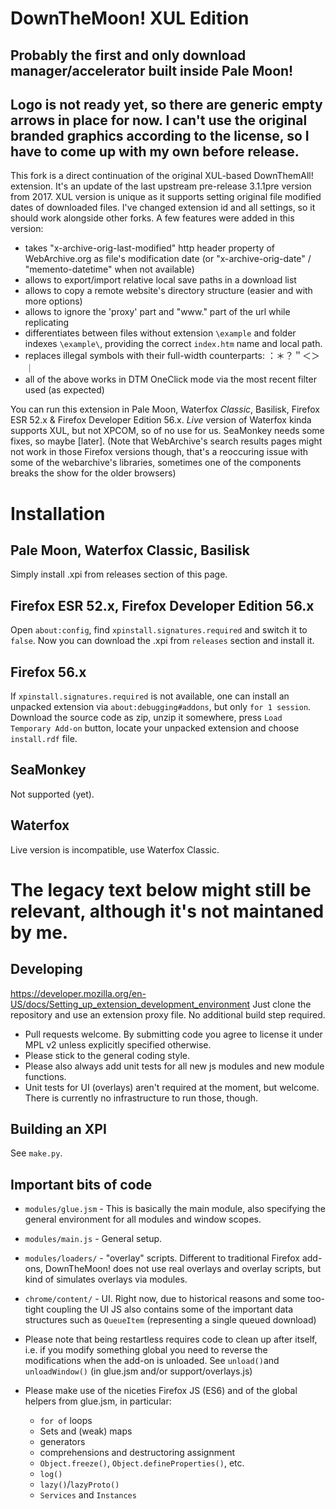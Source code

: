 DownTheMoon! XUL Edition
==================
Probably the first and only download manager/accelerator built inside Pale Moon!
-------------------
Logo is not ready yet, so there are generic empty arrows in place for now. I can't use the original branded graphics according to the license, so I have to come up with my own before release.
-------------------
This fork is a direct continuation of the original XUL-based DownThemAll! extension. It's an update of the last upstream pre-release 3.1.1pre version from 2017. XUL version is unique as it supports setting original file modified dates of downloaded files. I've changed extension id and all settings, so it should work alongside other forks. A few features were added in this version:
- takes "x-archive-orig-last-modified" http header property of WebArchive.org as file's modification date (or "x-archive-orig-date" / "memento-datetime" when not available)
- allows to export/import relative local save paths in a download list
- allows to copy a remote website's directory structure (easier and with more options)
- allows to ignore the 'proxy' part and "www." part of the url while replicating
- differentiates between files without extension `\example` and folder indexes `\example\`, providing the correct `index.htm` name and local path.
- replaces illegal symbols with their full-width counterparts: 	：＊？＂＜＞｜
- all of the above works in DTM OneClick mode via the most recent filter used (as expected)

You can run this extension in Pale Moon, Waterfox *Classic*, Basilisk, Firefox ESR 52.x & Firefox Developer Edition 56.x. _Live_ version of Waterfox kinda supports XUL, but not  XPCOM, so of no use for us. SeaMonkey needs some fixes, so maybe [later].
(Note that WebArchive's search results pages might not work in those Firefox versions though, that's a reoccuring issue with some of the webarchive's libraries, sometimes one of the components breaks the show for the older browsers)

Installation
==================
Pale Moon, Waterfox Classic, Basilisk
-------------------

Simply install .xpi from releases section of this page.

Firefox ESR 52.x, Firefox Developer Edition 56.x
-------------------

Open `about:config`, find `xpinstall.signatures.required` and switch it to `false`. Now you can download the .xpi from `releases` section and install it.

Firefox 56.x
-------------------

If `xpinstall.signatures.required` is not available, one can install an unpacked extension via `about:debugging#addons`, but only `for 1 session`. Download the source code as zip, unzip it somewhere, press `Load Temporary Add-on` button, locate your unpacked extension and choose `install.rdf` file.

SeaMonkey
-------------------

Not supported (yet).

Waterfox
-------------------

Live version is incompatible, use Waterfox Classic.



The legacy text below might still be relevant, although it's not maintaned by me.
==================

Developing
-------------------

https://developer.mozilla.org/en-US/docs/Setting_up_extension_development_environment
Just clone the repository and use an extension proxy file. No additional build step required.

- Pull requests welcome. By submitting code you agree to license it under MPL v2 unless explicitly specified otherwise. 
- Please stick to the general coding style.
- Please also always add unit tests for all new js modules and new module functions.
- Unit tests for UI (overlays) aren't required at the moment, but welcome. There is currently no infrastructure to run those, though.

Building an XPI
-------------------

See `make.py`.

Important bits of code
-------------------

- `modules/glue.jsm` - This is basically the main module, also specifying the general environment for all modules and window scopes.
- `modules/main.js` - General setup.
- `modules/loaders/` - "overlay" scripts. Different to traditional Firefox add-ons, DownTheMoon! does not use real overlays and overlay scripts, but kind of simulates overlays via modules.
- `chrome/content/` - UI. Right now, due to historical reasons and some too-tight coupling the UI JS also contains some of the important data structures such as `QueueItem` (representing a single queued download)

- Please note that being restartless requires code to clean up after itself, i.e. if you modify something global you need to reverse the modifications when the add-on is unloaded. See `unload()`and `unloadWindow()` (in glue.jsm and/or support/overlays.js)
- Please make use of the niceties Firefox JS (ES6) and of the global helpers from glue.jsm, in particular:
  - `for of` loops
  - Sets and (weak) maps
  - generators
  - comprehensions and destructoring assignment
  - `Object.freeze()`, `Object.defineProperties()`, etc.
  - `log()`
  - `lazy()`/`lazyProto()`
  - `Services` and `Instances`
